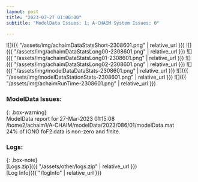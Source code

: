 ```yaml
---
layout: post
title: "2023-03-27 01:00:00"
subtitle: "ModelData Issues: 1; A-CHAIM System Issues: 0"

---
```


![]({{ "/assets/img/achaimDataStatsShort-2308601.png" | relative_url }})
![]({{ "/assets/img/achaimDataStatsLong00-2308601.png" | relative_url }})
![]({{ "/assets/img/achaimDataStatsLong01-2308601.png" | relative_url }})
![]({{ "/assets/img/achaimDataStatsLong02-2308601.png" | relative_url }})
![]({{ "/assets/img/modelDataDataStats-2308601.png" | relative_url }})
![]({{ "/assets/img/modelDataStationStats-2308601.png" | relative_url }})
![]({{ "/assets/img/achaimRunTime-2308601.png" | relative_url }})


### ModelData Issues:  
  
{: .box-warning}  
 ModelData report for 27-Mar-2023 01:15:08   
 /home2/achaim1/A-CHAIM/modelData/2023/086/01/modelData.mat   
 24% of IONO foF2 data is non-zero and finite.   
  


### Logs:  
  
{: .box-note}  
[Logs.zip]({{ "/assets/other/logs.zip" | relative_url }})  
[Log Info]({{ "/logInfo" | relative_url }})  
